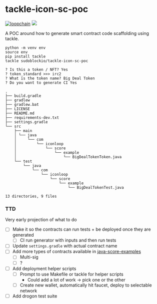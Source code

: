 # tackle-icon-sc-poc

[![loopchain](https://img.shields.io/badge/ICON-API-blue?logoColor=white&logo=icon&labelColor=31B8BB)](https://shields.io) 
![](https://github.com/sudoblockio/tackle-icon-sc-poc/workflows/push-main/badge.svg?branch=main) 

A POC around how to generate smart contract code scaffolding using tackle. 

```shell
python -m venv env 
source env 
pip install tackle 
tackle sudoblockio/tackle-icon-sc-poc
```

```text
? Is this a token / NFT? Yes
? token_standard >>> irc2
? What is the token name? Big Deal Token
? Do you want to generate CI Yes
```

```text
.
├── build.gradle
├── gradlew
├── gradlew.bat
├── LICENSE
├── README.md
├── requirements-dev.txt
├── settings.gradle
└── src
    ├── main
    │ └── java
    │     └── com
    │         └── iconloop
    │             └── score
    │                 └── example
    │                     └── BigDealTokenToken.java
    └── test
        └── java
            └── com
                └── iconloop
                    └── score
                        └── example
                            └── BigDealTokenTest.java

13 directories, 9 files
```


### TTD 

Very early projection of what to do 

- [ ] Make it so the contracts can run tests + be deployed once they are generated 
  - [ ] CI run generator with inputs and then run tests  
- [ ] Update `settings.gradle` with actual contract name 
- [ ] Add more types of contracts available in [java-score-examples](https://github.com/icon-project/java-score-examples)
  - [ ] Multi-sig 
  - [ ] ?
- [ ] Add deployment helper scripts 
  - [ ] Prompt to use Makefile or tackle for helper scripts
    - Could add a lot of work -> pick one or the other 
  - [ ] Create new wallet, automatically hit faucet, deploy to selectable network 
- [ ] Add drogon test suite 
